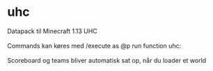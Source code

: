 # uhc
Datapack til Minecraft 1.13 UHC
<br></br>
Commands kan køres med /execute as @p run function uhc:
<br></br>
Scoreboard og teams bliver automatisk sat op, når du loader et world
